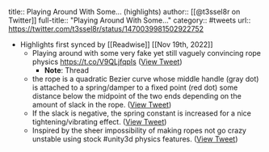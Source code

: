 title:: Playing Around With Some... (highlights)
author:: [[@t3ssel8r on Twitter]]
full-title:: "Playing Around With Some..."
category:: #tweets
url:: https://twitter.com/t3ssel8r/status/1470039981502922752

- Highlights first synced by [[Readwise]] [[Nov 19th, 2022]]
	- Playing around with some very fake yet still vaguely convincing rope physics https://t.co/V9QLjfqpIs ([View Tweet](https://twitter.com/t3ssel8r/status/1470039981502922752))
		- **Note**: Thread
	- the rope is a quadratic Bezier curve whose middle handle (gray dot) is attached to a spring/damper to a fixed point (red dot) some distance below the midpoint of the two ends depending on the amount of slack in the rope. ([View Tweet](https://twitter.com/t3ssel8r/status/1470039985076137985))
	- If the slack is negative, the spring constant is increased for a nice tightening/vibrating effect. ([View Tweet](https://twitter.com/t3ssel8r/status/1470039986762256388))
	- Inspired by the sheer impossibility of making ropes not go crazy unstable using stock #unity3d physics features. ([View Tweet](https://twitter.com/t3ssel8r/status/1470039988335099911))